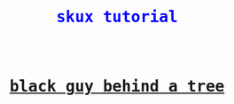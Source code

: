 <!DOCTYPE html>
<html>
<head>
<style>
h1 {text-align: center;}
p {text-align: center;}
</style>  
</head>
<body>
<h1 style="font-family:cursive,monospace;color:Blue;">skux tutorial</h1>
<br></br>
<h1 style="font-family:cursive,monospace;"><a href="https://skuxdlx.github.io/edwinnsphinxcat/"> black guy behind a tree </a></h1>
</body>
</html>
